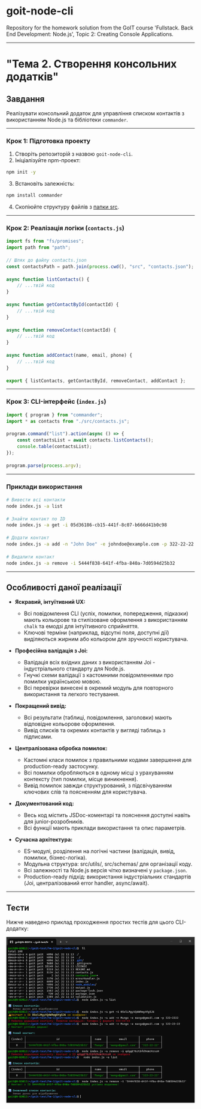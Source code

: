 # goit-node-cli

Repository for the homework solution from the GoIT course 'Fullstack. Back End Development: Node.js', Topic 2: Creating Console Applications.

---

# "Тема 2. Створення консольних додатків"

## Завдання

Реалізувати консольний додаток для управління списком контактів з використанням Node.js та бібліотеки `commander`.

---

### Крок 1: Підготовка проекту

1. Створіть репозиторій з назвою `goit-node-cli`.
2. Ініціалізуйте npm-проект:

```bash
npm init -y
```

3. Встановіть залежність:

```bash
npm install commander
```

4. Скопіюйте структуру файлів з [папки src](https://github.com/goitacademy/neo-nodejs-homework/tree/main/hw1).

---

### Крок 2: Реалізація логіки (`contacts.js`)

```javascript
import fs from "fs/promises";
import path from "path";

// Шлях до файлу contacts.json
const contactsPath = path.join(process.cwd(), "src", "contacts.json");

async function listContacts() {
    // ...твій код
}

async function getContactById(contactId) {
    // ...твій код
}

async function removeContact(contactId) {
    // ...твій код
}

async function addContact(name, email, phone) {
    // ...твій код
}

export { listContacts, getContactById, removeContact, addContact };
```

---

### Крок 3: CLI-інтерфейс (`index.js`)

```javascript
import { program } from "commander";
import * as contacts from "./src/contacts.js";

program.command("list").action(async () => {
    const contactsList = await contacts.listContacts();
    console.table(contactsList);
});

program.parse(process.argv);
```

---

### Приклади використання

```bash
# Вивести всі контакти
node index.js -a list

# Знайти контакт по ID
node index.js -a get -i 05d36186-cb15-441f-8c07-b666d41b0c98

# Додати контакт
node index.js -a add -n "John Doe" -e johndoe@example.com -p 322-22-22

# Видалити контакт
node index.js -a remove -i 5444f838-641f-4fba-840a-7d0594d25b32
```

---

## Особливості даної реалізації

-   **Яскравий, інтуїтивний UX:**

    -   Всі повідомлення CLI (успіх, помилки, попередження, підказки) мають кольорове та стилізоване оформлення з використанням `chalk` та емодзі для інтуїтивного сприйняття.
    -   Ключові терміни (наприклад, відсутні поля, доступні дії) виділяються жирним або кольором для зручності користувача.

-   **Професійна валідація з Joi:**

    -   Валідація всіх вхідних даних з використанням Joi - індустріального стандарту для Node.js.
    -   Гнучкі схеми валідації з кастомними повідомленнями про помилки українською мовою.
    -   Всі перевірки винесені в окремий модуль для повторного використання та легкого тестування.

-   **Покращений вивід:**

    -   Всі результати (таблиці, повідомлення, заголовки) мають відповідне кольорове оформлення.
    -   Вивід списків та окремих контактів у вигляді таблиць з підписами.

-   **Централізована обробка помилок:**

    -   Кастомні класи помилок з правильними кодами завершення для production-ready застосунку.
    -   Всі помилки обробляються в одному місці з урахуванням контексту (тип помилки, місце виникнення).
    -   Вивід помилок завжди структурований, з підсвічуванням ключових слів та поясненням для користувача.

-   **Документований код:**

    -   Весь код містить JSDoc-коментарі та пояснення доступні навіть для junior-розробників.
    -   Всі функції мають приклади використання та опис параметрів.

-   **Сучасна архітектура:**
    -   ES-модулі, розділення на логічні частини (валідація, вивід, помилки, бізнес-логіка).
    -   Модульна структура: src/utils/, src/schemas/ для організації коду.
    -   Всі залежності та Node.js версія чітко визначені у `package.json`.
    -   Production-ready підхід: використання індустріальних стандартів (Joi, централізований error handler, async/await).

---

## Тести

Нижче наведено приклад проходження простих тестів для цього CLI-додатку:

![goit-node-cli тести](goit-node-cli_test_2025-07-22.png)
